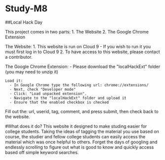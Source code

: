 # Study-M8
##Local Hack Day

This project comes in two parts:
    1. The Website
    2. The Google Chrome Extension

The Website:
    1. This website is run on Cloud 9 - If you wish to run it you must first log in to Cloud 9
    2. To have access to this website, please contact a contributor.
    
The Google Chrome Extension:
    - Please download the "localHackExt" folder (you may need to unzip it)
    
    Load it:
      - In Google Chrome type the following url: chrome://extensions/
      - Next, check "Developer mode"
      - Click: "Load unpacked extension".
      - Navigate to the "localHackExt" folder and upload it
      - Ensure that the enabled checkbox is checked
  
Fill out the: url, userid, tag, comment, and press submit, then check back to the website.

#What does it do?
This website it designed to make studing easier for college students. Taking the ideas of tagging the material you use based on course, the studier and fellow college students can easily access the material which was once helpful to others. Forget the days of googling and endlessly scrolling to figure out what is good to know and quickly access based off simple keyword searches.

